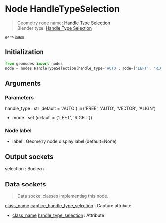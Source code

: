 
# Node HandleTypeSelection

> Geometry node name: [Handle Type Selection](https://docs.blender.org/manual/en/latest/modeling/geometry_nodes/material/handle_type_selection.html)<br>
  Blender type: [Handle Type Selection](https://docs.blender.org/api/current/bpy.types.GeometryNodeCurveHandleTypeSelection.html)
  
<sub>go to [index](/docs/index.md)</sub>

## Initialization

```python
from geonodes import nodes
node = nodes.HandleTypeSelection(handle_type='AUTO', mode={'LEFT', 'RIGHT'}, label=None)
```



## Arguments


### Parameters

handle_type : str (default = 'AUTO') in ('FREE', 'AUTO', 'VECTOR', 'ALIGN')
- mode : set (default = {'LEFT', 'RIGHT'})

### Node label

- label : Geometry node display label (default=None)

## Output sockets

selection : Boolean

## Data sockets

> Data socket classes implementing this node.
  
[class_name](/docs/sockets/Spline.md) [capture_handle_type_selection](/docs/sockets/Spline.md#capture_handle_type_selection) : Capture attribute
- [class_name](/docs/sockets/Spline.md) [handle_type_selection](/docs/sockets/Spline.md#handle_type_selection) : Attribute
  
